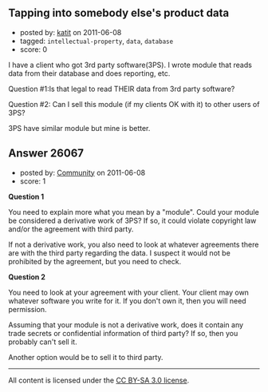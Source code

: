 ## Tapping into somebody else's product data

- posted by: [katit](https://stackexchange.com/users/-1/11093-katit) on 2011-06-08
- tagged: `intellectual-property`, `data`, `database`
- score: 0

I have a client who got 3rd party software(3PS). I wrote module that reads data from their database and does reporting, etc. 

Question #1:Is that legal to read THEIR data from 3rd party software?

Question #2:
Can I sell this module (if my clients OK with it) to other users of 3PS?

3PS have similar module but mine is better.


## Answer 26067

- posted by: [Community](https://stackexchange.com/users/-1/-1-community) on 2011-06-08
- score: 1

**Question 1**

You need to explain more what you mean by a "module".  Could your module be considered a derivative work of 3PS?  If so, it could violate copyright law and/or the agreement with third party.  

If not a derivative work, you also need to look at whatever agreements there are with the third party regarding the data.  I suspect it would not be prohibited by the agreement, but you need to check.  

**Question 2**

You need to look at your agreement with your client.  Your client may own whatever software you write for it.  If you don't own it, then you will need permission.

Assuming that your module is not a derivative work, does it contain any trade secrets or confidential information of third party?  If so, then you probably can't sell it.

Another option would be to sell it to third party.



---

All content is licensed under the [CC BY-SA 3.0 license](https://creativecommons.org/licenses/by-sa/3.0/).
